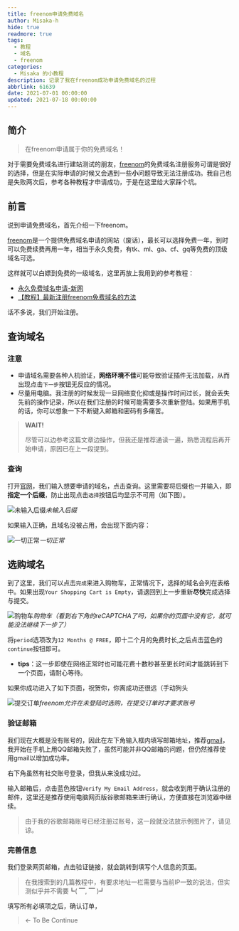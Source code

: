 ```yaml
---
title: freenom申请免费域名
author: Misaka-h
hide: true
readmore: true
tags:
  - 教程
  - 域名
  - freenom
categories:
  - Misaka 的小教程
description: 记录了我在freenom成功申请免费域名的过程
abbrlink: 61639
date: 2021-07-01 00:00:00
updated: 2021-07-18 00:00:00
---
```

## 简介

> 在freenom申请属于你的免费域名！  

对于需要免费域名进行建站测试的朋友，[freenom](https://www.freenom.com/)的免费域名注册服务可谓是很好的选择，但是在实际申请的时候又会遇到一些**小**问题导致无法注册成功。我自己也是失败两次后，参考各种教程才申请成功，于是在这里给大家踩个坑。

<!-- more -->

## 前言

说到申请免费域名，首先介绍一下freenom。

[freenom](https://www.freenom.com/)是一个提供免费域名申请的网站（废话），最长可以选择免费一年，到时可以免费续费再用一年，相当于永久免费，有tk、ml、ga、cf、gq等免费的顶级域名可选。

这样就可以白嫖到免费的一级域名，这里再放上我用到的参考教程：

- [永久免费域名申请-新网](http://www.xinnet.com/xinnews/domain/40047.html)
- [【教程】最新注册freenom免费域名的方法](https://zhuanlan.zhihu.com/p/115535965)

话不多说，我们开始注册。

## 查询域名

### **注意**

- 申请域名需要各种人机验证，**网络环境不佳**可能导致验证插件无法加载，从而出现点击`下一步`按钮无反应的情况。
- 尽量用电脑。我注册的时候发现一旦网络变化抑或是操作时间过长，就会丢失先前的操作记录，所以在我们注册的时候可能需要多次重新登陆。如果用手机的话，你可以想象一下不断键入邮箱和密码有多痛苦。

> **WAIT!**
>
>尽管可以边参考这篇文章边操作，但我还是推荐通读一遍，熟悉流程后再开始申请，原因已在上一段提到。

### 查询

打开[官网](https://www.freenom.com/)，我们输入想要申请的域名，点击查询。这里需要将后缀也一并输入，即**指定一个后缀**，防止出现点击`选择`按钮后均显示不可用（如下图）。

![未输入后缀](https://pic.imgdb.cn/item/60e143995132923bf844dfee.jpg)_未输入后缀_

如果输入正确，且域名没被占用，会出现下面内容：

![一切正常](https://pic.imgdb.cn/item/60e14c5c5132923bf88e948c.jpg)_一切正常_

## 选购域名

到了这里，我们可以点击`完成`来进入购物车，正常情况下，选择的域名会列在表格中。如果出现`Your Shopping Cart is Empty`，请退回到上一步重新**尽快**完成选择与提交。

![购物车](https://pic.imgdb.cn/item/60e152665132923bf8c50346.jpg)_购物车（看到右下角的reCAPTCHA了吗，如果你的页面中没有它，就可能没法继续下一步了）_

将`period`选项改为`12 Months @ FREE`，即十二个月的免费时长,之后点击蓝色的`continue`按钮即可。

- **tips**：这一步即使在网络正常时也可能花费十数秒甚至更长时间才能跳转到下一个页面，请耐心等待。

如果你成功进入了如下页面，祝贺你，你离成功还很远（手动狗头

![提交订单](https://pic.imgdb.cn/item/60e165495132923bf8705d49.jpg)_freenom允许在未登陆时选购，在提交订单时才要求账号_

### 验证邮箱

我们现在大概是没有账号的，因此在左下角输入框内填写邮箱地址，推荐[gmail](gmail.com)，我开始在手机上用QQ邮箱失败了，虽然可能并非QQ邮箱的问题，但仍然推荐使用gmail以增加成功率。

右下角虽然有社交账号登录，但我从来没成功过。

输入邮箱后，点击蓝色按钮`Verify My Email Address`，就会收到用于确认注册的邮件，这里还是推荐使用电脑网页版谷歌邮箱来进行确认，方便直接在浏览器中继续。

> 由于我的谷歌邮箱账号已经注册过账号，这一段就没法放示例图片了，请见谅。

### 完善信息

我们登录网页邮箱，点击验证链接，就会跳转到填写个人信息的页面。

> 在我搜索到的几篇教程中，有要求地址一栏需要与当前IP一致的说法，但实测似乎并不需要┗( ▔, ▔ )┛

填写所有必填项之后，确认订单，

> ← To Be Continue

